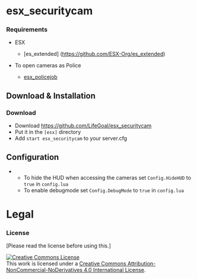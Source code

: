 # esx_securitycam

### Requirements
* ESX
  * [es_extended] (https://github.com/ESX-Org/es_extended)

* To open cameras as Police
  * [esx_policejob](https://github.com/ESX-Org/esx_policejob)

## Download & Installation

### Download
- Download https://github.com/LifeGoal/esx_securitycam
- Put it in the `[esx]` directory
- Add `start esx_securitycam` to your server.cfg

## Configuration
-  * To hide the HUD when accessing the cameras set `Config.HideHUD` to `true` in `config.lua`
   * To enable debugmode set `Config.DebugMode` to `true` in `config.lua`

# Legal
### License
[Please read the license before using this.]

<a rel="license" href="http://creativecommons.org/licenses/by-nc-nd/4.0/"><img alt="Creative Commons License" style="border-width:0" src="https://i.creativecommons.org/l/by-nc-nd/4.0/88x31.png" /></a><br />This work is licensed under a <a rel="license" href="http://creativecommons.org/licenses/by-nc-nd/4.0/">Creative Commons Attribution-NonCommercial-NoDerivatives 4.0 International License</a>.